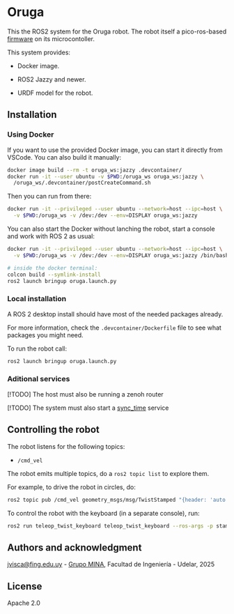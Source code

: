 
# Oruga

This the ROS2 system for the Oruga robot. The robot itself a pico-ros-based [firmware](https://github.com/xopxe/pico-oruga-platformio-espidf) on its microcontoller.

This system provides:

* Docker image.

* ROS2 Jazzy and newer.

* URDF model for the robot.

## Installation

### Using Docker

If you want to use the provided Docker image, you can start it directly from VSCode. You can also build it manually:

```sh
docker image build --rm -t oruga_ws:jazzy .devcontainer/
docker run -it --user ubuntu -v $PWD:/oruga_ws oruga_ws:jazzy \
  /oruga_ws/.devcontainer/postCreateCommand.sh
```

Then you can run from there:

```sh
docker run -it --privileged --user ubuntu --network=host --ipc=host \
  -v $PWD:/oruga_ws -v /dev:/dev --env=DISPLAY oruga_ws:jazzy
```

You can also start the Docker without lanching the robot, start a console and work with ROS 2 as usual:

```sh
docker run -it --privileged --user ubuntu --network=host --ipc=host \
  -v $PWD:/oruga_ws -v /dev:/dev --env=DISPLAY oruga_ws:jazzy /bin/bash

# inside the docker terminal:
colcon build --symlink-install
ros2 launch bringup oruga.launch.py
```

### Local installation

A ROS 2 desktop  install should have most of the needed packages already.

For more information, check the `.devcontainer/Dockerfile` file to see what packages you might need. 

To run the robot call:

```sh
ros2 launch bringup oruga.launch.py
```

### Aditional services

[!TODO]
The host must also be running a zenoh router

[!TODO]
The system must also start a [sync_time](https://github.com/xopxe/ros2_sync_time_service_ws) service

## Controlling the robot

The robot listens for the following topics:

* `/cmd_vel`

The robot emits multiple topics, do a `ros2 topic list` to explore them.

For example, to drive the robot in circles, do:

```sh
ros2 topic pub /cmd_vel geometry_msgs/msg/TwistStamped "{header: 'auto', twist: {linear: {x: 0.1, y: 0.0, z: 0.0}, angular: {x: 0.0, y: 0.0, z: 0.1}}}"
```

To control the robot with the keyboard (in a separate console), run:

```sh
ros2 run teleop_twist_keyboard teleop_twist_keyboard --ros-args -p stamped:=true
```

## Authors and acknowledgment

<jvisca@fing.edu.uy> - [Grupo MINA](https://www.fing.edu.uy/inco/grupos/mina/), Facultad de Ingeniería - Udelar, 2025

## License

Apache 2.0
